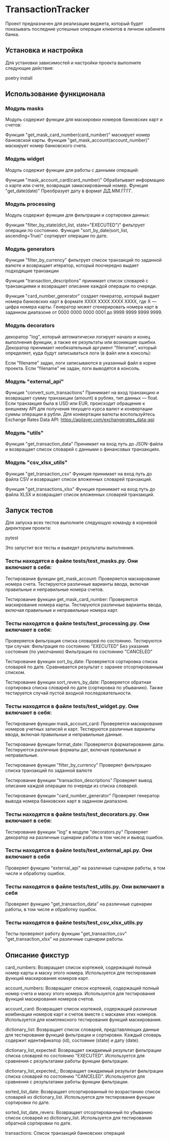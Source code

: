 # TransactionTracker
Проект предназначен для реализации виджета, который будет показывать последние успешные операции клиентов в личном кабинете банка.

## Установка и настройка
Для установки зависимостей и настройки проекта выполните следующие действия:

poetry install

## Использование функционала

### Модуль masks
Модуль содержит функции для маскировки номеров банковских карт и счетов:

Функция "get_mask_card_number(card_number)" маскирует номер банковской карты.
Функция "get_mask_account(account_number)" маскирует номер банковского счета.

### Модуль widget
Модуль содержит функции для работы с данными операций:

Функция "mask_account_card(card_number)" Обрабатывает информацию о карте или счете, возвращая замаскированный номер.
Функция "get_date(date)" Преобразует дату в формат ДД.ММ.ГГГГ.

### Модуль processing
Модуль содержит функции для фильтрации и сортировки данных:

Функция "filter_by_state(dict_list, state="EXECUTED")" фильтрует операции по состоянию.
Функция "sort_by_date(sort_list, ascending=True)" сортирует операции по дате.

### Модуль generators


Функция "filter_by_currency" фильтрует список транзакций по заданной валюте и возвращает итератор, который поочередно выдает подходящие транзакции

Функция "transaction_descriptions" принимает список словарей с транзакциями и возвращает описание каждой операции по очереди.

Функция "card_number_generator" создает генератор, который выдает номера банковских карт в формате XXXX XXXX XXXX 
XXXX, где X — цифра номера карты. Генератор может сгенерировать номера карт в заданном диапазоне от 0000 0000 0000 0001 до 9999 9999 9999 9999.

### Модуль decorators

декоратор "log", который автоматически логирует начало и конец выполнения функции, а также ее результаты или возникшие 
ошибки. Декоратор принимает необязательный аргумент "filename", который определяет, куда будут записываться логи (в 
файл или в консоль):

Если "filename" задан, логи записываются в указанный файл в корне проекта.
Если "filename" не задан, логи выводятся в консоль.

### Модуль "external_api"

Функция "convert_sum_transactions"
Принимает на вход транзакцию и возвращает сумму транзакции (amount) в рублях, тип данных — float. Если транзакция была 
в USD или EUR, происходит обращение к внешнему API для получения текущего курса валют и конвертации суммы операции в 
рубли. Для конвертации валюты воспользуйтесь Exchange Rates Data API: https://apilayer.com/exchangerates_data-api

### Модуль "utils"

Функция "get_transaction_data"
Принимает на вход путь до JSON-файла и возвращает список словарей с данными о финансовых транзакциях.

### Модуль "csv_xlsx_utils"

Функция "get_transaction_csv"
Функция принимает на вход путь до файла CSV и возвращает список вложенных словарей транзакций.

Функция "get_transactions_xlsx"
Функция принимает на вход путь до файла XLSX и возвращает список вложенных словарей транзакций.


## Запуск тестов
Для запуска всех тестов выполните следующую команду в корневой директории проекта:

pytest

Это запустит все тесты и выведет результаты выполнения.

### Тесты находятся в файле tests/test_masks.py. Они включают в себя:

Тестирование функции get_mask_account:
Проверяется маскирование номера счета. Тестируются различные варианты ввода, включая правильные и неправильные номера счетов.

Тестирование функции get_mask_card_number:
Проверяется маскирование номера карты. Тестируются различные варианты ввода, включая правильные и неправильные номера карт.

### Тесты находятся в файле tests/test_processing.py. Они включают в себя:
Проверяется фильтрация списка словарей по состоянию. Тестируются три случая:
Фильтрация по состоянию "EXECUTED"
Без указания состояния (по умолчанию)
Фильтрация по состоянию "CANCELED"

Тестирование функции sort_by_date:
Проверяется сортировка списка словарей по дате. Сравнивается результат с заранее отсортированным списком.

Тестирование функции sort_revers_by_date:
Проверяется обратная сортировка списка словарей по дате (сортировка по убыванию). Также тестируется случай пустой входной последовательности.

### Тесты находятся в файле tests/test_widget.py. Они включают в себя:

Тестирование функции mask_account_card:
Проверяется маскирование номеров учетных записей и карт. Тестируются различные варианты ввода, включая правильные и неправильные данные.

Тестирование функции format_date:
Проверяется форматирование даты. Тестируются различные форматы дат, включая правильные и неправильные.

Тестирование функции "filter_by_currency" 
Проверяет фильтрацию списка транзакций по заданной валюте

Тестирование функции "transaction_descriptions" 
Проверяет вывод описание каждой операции по очереди из списка словарей.

Тестирование функции "card_number_generator" 
Проверяет генератор вывода номера банковских карт в заданном диапазоне.

### Тесты находятся в файле tests/test_decorators.py. Они включают в себя:

Тестирование функции "log" в модуле "decorators.py" 
Проверяет декоратор на различные сценарии работы в том числе и вывод ошибок.

### Тесты находятся в файле tests/test_external_api.py. Они включают в себя

Проверяет функцию "external_api" на различные сценарии работы, в том числе и обработку ошибок.

### Тесты находятся в файле tests/test_utils.py. Они включают в себя

Проверяет функцию "get_transaction_data" на различные сценарии работы, в том числе и обработку ошибок.

### Тесты находятся в файле tests/test_csv_xlsx_utils.py

Тесты проверяют работу функции "get_transaction_csv" "get_transaction_xlsx" на различные сценарии работы.


## Описание фикстур
card_numbers:
Возвращает список кортежей, содержащий полный номер карты и маску этого номера. Используется для тестирования функций маскирования номеров карт.

account_numbers:
Возвращает список кортежей, содержащий полный номер счета и маску этого номера. Используется для тестирования функций маскирования номеров счетов.

account_card:
Возвращает список кортежей, содержащий различные комбинации номеров карт и счетов вместе с масками этих номеров. Используется для комплексного тестирования функций маскирования.

dictionary_list:
Возвращает список словарей, представляющих данные для тестирования функций фильтрации и сортировки. Каждый словарь содержит идентификатор (id), состояние (state) и дату (date).

dictionary_list_expected:
Возвращает ожидаемый результат фильтрации списка словарей по состоянию "EXECUTED". Используется для сравнения с результатами работы функции фильтрации.

dictionary_list_expected_:
Возвращает ожидаемый результат фильтрации списка словарей по состоянию "CANCELED". Используется для сравнения с результатами работы функции фильтрации.

sorted_list_date:
Возвращает отсортированный по возрастанию список словарей из dictionary_list. Используется для тестирования функции сортировки по дате.

sorted_list_date_revers:
Возвращает отсортированный по убыванию список словарей из dictionary_list. Используется для тестирования обратной сортировки по дате.

transactions:
Список транзакций банковских операций